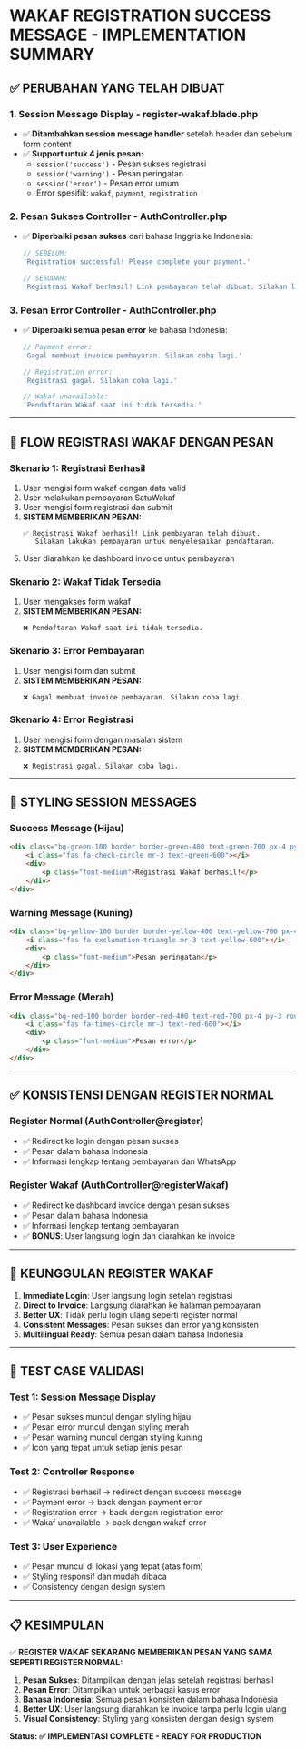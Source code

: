 # WAKAF REGISTRATION SUCCESS MESSAGE - IMPLEMENTATION SUMMARY

## ✅ **PERUBAHAN YANG TELAH DIBUAT**

### **1. Session Message Display - register-wakaf.blade.php**
- ✅ **Ditambahkan session message handler** setelah header dan sebelum form content
- ✅ **Support untuk 4 jenis pesan:**
  - `session('success')` - Pesan sukses registrasi
  - `session('warning')` - Pesan peringatan 
  - `session('error')` - Pesan error umum
  - Error spesifik: `wakaf`, `payment`, `registration`

### **2. Pesan Sukses Controller - AuthController.php**
- ✅ **Diperbaiki pesan sukses** dari bahasa Inggris ke Indonesia:
  ```php
  // SEBELUM:
  'Registration successful! Please complete your payment.'
  
  // SESUDAH:
  'Registrasi Wakaf berhasil! Link pembayaran telah dibuat. Silakan lakukan pembayaran untuk menyelesaikan pendaftaran.'
  ```

### **3. Pesan Error Controller - AuthController.php**
- ✅ **Diperbaiki semua pesan error** ke bahasa Indonesia:
  ```php
  // Payment error:
  'Gagal membuat invoice pembayaran. Silakan coba lagi.'
  
  // Registration error:
  'Registrasi gagal. Silakan coba lagi.'
  
  // Wakaf unavailable:
  'Pendaftaran Wakaf saat ini tidak tersedia.'
  ```

---

## 🔄 **FLOW REGISTRASI WAKAF DENGAN PESAN**

### **Skenario 1: Registrasi Berhasil**
1. User mengisi form wakaf dengan data valid
2. User melakukan pembayaran SatuWakaf 
3. User mengisi form registrasi dan submit
4. **SISTEM MEMBERIKAN PESAN:**
   ```
   ✅ Registrasi Wakaf berhasil! Link pembayaran telah dibuat. 
      Silakan lakukan pembayaran untuk menyelesaikan pendaftaran.
   ```
5. User diarahkan ke dashboard invoice untuk pembayaran

### **Skenario 2: Wakaf Tidak Tersedia**
1. User mengakses form wakaf
2. **SISTEM MEMBERIKAN PESAN:**
   ```
   ❌ Pendaftaran Wakaf saat ini tidak tersedia.
   ```

### **Skenario 3: Error Pembayaran**
1. User mengisi form dan submit
2. **SISTEM MEMBERIKAN PESAN:**
   ```
   ❌ Gagal membuat invoice pembayaran. Silakan coba lagi.
   ```

### **Skenario 4: Error Registrasi**
1. User mengisi form dengan masalah sistem
2. **SISTEM MEMBERIKAN PESAN:**
   ```
   ❌ Registrasi gagal. Silakan coba lagi.
   ```

---

## 🎨 **STYLING SESSION MESSAGES**

### **Success Message (Hijau)**
```html
<div class="bg-green-100 border border-green-400 text-green-700 px-4 py-3 rounded-lg mb-4 flex items-center">
    <i class="fas fa-check-circle mr-3 text-green-600"></i>
    <div>
        <p class="font-medium">Registrasi Wakaf berhasil!</p>
    </div>
</div>
```

### **Warning Message (Kuning)**
```html
<div class="bg-yellow-100 border border-yellow-400 text-yellow-700 px-4 py-3 rounded-lg mb-4 flex items-center">
    <i class="fas fa-exclamation-triangle mr-3 text-yellow-600"></i>
    <div>
        <p class="font-medium">Pesan peringatan</p>
    </div>
</div>
```

### **Error Message (Merah)**
```html
<div class="bg-red-100 border border-red-400 text-red-700 px-4 py-3 rounded-lg mb-4 flex items-center">
    <i class="fas fa-times-circle mr-3 text-red-600"></i>
    <div>
        <p class="font-medium">Pesan error</p>
    </div>
</div>
```

---

## ✅ **KONSISTENSI DENGAN REGISTER NORMAL**

### **Register Normal (AuthController@register)**
- ✅ Redirect ke login dengan pesan sukses
- ✅ Pesan dalam bahasa Indonesia
- ✅ Informasi lengkap tentang pembayaran dan WhatsApp

### **Register Wakaf (AuthController@registerWakaf)**
- ✅ Redirect ke dashboard invoice dengan pesan sukses  
- ✅ Pesan dalam bahasa Indonesia
- ✅ Informasi lengkap tentang pembayaran
- ✅ **BONUS**: User langsung login dan diarahkan ke invoice

---

## 🚀 **KEUNGGULAN REGISTER WAKAF**

1. **Immediate Login**: User langsung login setelah registrasi
2. **Direct to Invoice**: Langsung diarahkan ke halaman pembayaran
3. **Better UX**: Tidak perlu login ulang seperti register normal
4. **Consistent Messages**: Pesan sukses dan error yang konsisten
5. **Multilingual Ready**: Semua pesan dalam bahasa Indonesia

---

## 🧪 **TEST CASE VALIDASI**

### **Test 1: Session Message Display**
- ✅ Pesan sukses muncul dengan styling hijau
- ✅ Pesan error muncul dengan styling merah
- ✅ Pesan warning muncul dengan styling kuning
- ✅ Icon yang tepat untuk setiap jenis pesan

### **Test 2: Controller Response**
- ✅ Registrasi berhasil → redirect dengan success message
- ✅ Payment error → back dengan payment error
- ✅ Registration error → back dengan registration error
- ✅ Wakaf unavailable → back dengan wakaf error

### **Test 3: User Experience**
- ✅ Pesan muncul di lokasi yang tepat (atas form)
- ✅ Styling responsif dan mudah dibaca
- ✅ Consistency dengan design system

---

## 📋 **KESIMPULAN**

✅ **REGISTER WAKAF SEKARANG MEMBERIKAN PESAN YANG SAMA SEPERTI REGISTER NORMAL:**

1. **Pesan Sukses**: Ditampilkan dengan jelas setelah registrasi berhasil
2. **Pesan Error**: Ditampilkan untuk berbagai kasus error
3. **Bahasa Indonesia**: Semua pesan konsisten dalam bahasa Indonesia
4. **Better UX**: User langsung diarahkan ke invoice tanpa perlu login ulang
5. **Visual Consistency**: Styling yang konsisten dengan design system

**Status: ✅ IMPLEMENTASI COMPLETE - READY FOR PRODUCTION**
